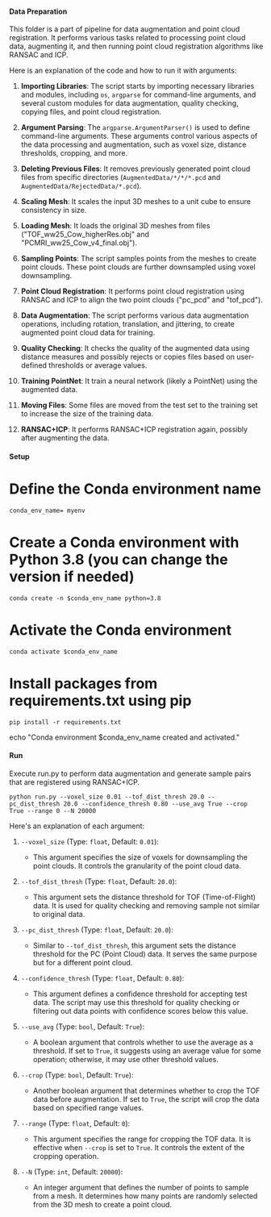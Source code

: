 #### Data Preparation
This folder is a part of pipeline for data augmentation and point cloud registration. It performs various tasks related to processing point cloud data, augmenting it, and then running point cloud registration algorithms like RANSAC and ICP.

Here is an explanation of the code and how to run it with arguments:

1. **Importing Libraries**: The script starts by importing necessary libraries and modules, including `os`, `argparse` for command-line arguments, and several custom modules for data augmentation, quality checking, copying files, and point cloud registration.

2. **Argument Parsing**: The `argparse.ArgumentParser()` is used to define command-line arguments. These arguments control various aspects of the data processing and augmentation, such as voxel size, distance thresholds, cropping, and more.

3. **Deleting Previous Files**: It removes previously generated point cloud files from specific directories (`AugmentedData/*/*/*.pcd` and `AugmentedData/RejectedData/*.pcd`).

4. **Scaling Mesh**: It scales the input 3D meshes to a unit cube to ensure consistency in size.

5. **Loading Mesh**: It loads the original 3D meshes from files ("TOF_ww25_Cow_higherRes.obj" and "PCMRI_ww25_Cow_v4_final.obj").

6. **Sampling Points**: The script samples points from the meshes to create point clouds. These point clouds are further downsampled using voxel downsampling.

7. **Point Cloud Registration**: It performs point cloud registration using RANSAC and ICP to align the two point clouds ("pc_pcd" and "tof_pcd").

8. **Data Augmentation**: The script performs various data augmentation operations, including rotation, translation, and jittering, to create augmented point cloud data for training.

9. **Quality Checking**: It checks the quality of the augmented data using distance measures and possibly rejects or copies files based on user-defined thresholds or average values.

10. **Training PointNet**: It train a neural network (likely a PointNet) using the augmented data.

11. **Moving Files**: Some files are moved from the test set to the training set to increase the size of the training data.

12. **RANSAC+ICP**: It performs RANSAC+ICP registration again, possibly after augmenting the data.



#### Setup

# Define the Conda environment name
```shell
conda_env_name= myenv
```
# Create a Conda environment with Python 3.8 (you can change the version if needed)
```shell
conda create -n $conda_env_name python=3.8
```
# Activate the Conda environment
```shell
conda activate $conda_env_name
```

# Install packages from requirements.txt using pip
```shell
pip install -r requirements.txt
```
echo "Conda environment $conda_env_name created and activated."






#### Run
Execute run.py to perform data augmentation and generate sample pairs that are registered using RANSAC+ICP.
```shell
python run.py --voxel_size 0.01 --tof_dist_thresh 20.0 --pc_dist_thresh 20.0 --confidence_thresh 0.80 --use_avg True --crop True --range 0 --N 20000
```
Here's an explanation of each argument:

1. `--voxel_size` (Type: `float`, Default: `0.01`):
   - This argument specifies the size of voxels for downsampling the point clouds. It controls the granularity of the point cloud data.

2. `--tof_dist_thresh` (Type: `float`, Default: `20.0`):
   - This argument sets the distance threshold for TOF (Time-of-Flight) data. It is used for quality checking and removing sample not similar to original data.

3. `--pc_dist_thresh` (Type: `float`, Default: `20.0`):
   - Similar to `--tof_dist_thresh`, this argument sets the distance threshold for the PC (Point Cloud) data. It serves the same purpose but for a different point cloud.

4. `--confidence_thresh` (Type: `float`, Default: `0.80`):
   - This argument defines a confidence threshold for accepting test data. The script may use this threshold for quality checking or filtering out data points with confidence scores below this value.

5. `--use_avg` (Type: `bool`, Default: `True`):
   - A boolean argument that controls whether to use the average as a threshold. If set to `True`, it suggests using an average value for some operation; otherwise, it may use other threshold values.

6. `--crop` (Type: `bool`, Default: `True`):
   - Another boolean argument that determines whether to crop the TOF data before augmentation. If set to `True`, the script will crop the data based on specified range values.

7. `--range` (Type: `float`, Default: `0`):
   - This argument specifies the range for cropping the TOF data. It is effective when `--crop` is set to `True`. It controls the extent of the cropping operation.

8. `--N` (Type: `int`, Default: `20000`):
   - An integer argument that defines the number of points to sample from a mesh. It determines how many points are randomly selected from the 3D mesh to create a point cloud.

